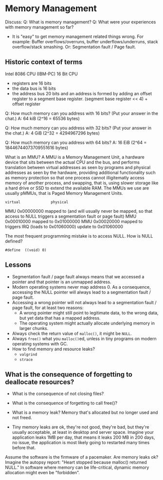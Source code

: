 # Memory Management

Discuss:
Q: What is memory management?
Q: What were your experiences with memory management so far?

- It is "easy" to get memory management related things wrong.
  For example: Buffer overflows/overruns, buffer underflows/underruns, stack overflow/stack smashing.
  Or: Segmentation fault / Page fault.

## Historic context of terms
Intel 8086 CPU (IBM-PC) 16 Bit CPU
- registers are 16 bits
- the data bus is 16 bits
- the address bus 20 bits and an address is formed by adding an offset register to a segment base register.
(segment base register << 4) + offset register

Q: How much memory can you address with 16 bits? (Put your answer in the chat.)
A: 64 kiB (2^16 = 65536 bytes)

Q: How much memory can you address with 32 bits? (Put your answer in the chat.)
A: 4 GiB (2^32 = 4294967296 bytes)

Q: How much memory can you address with 64 bits?
A: 16 EiB (2^64 = 18446744073709551616 bytes)

What is an MMU?
A MMU is a Memory Management Unit, a hardware device that sits between the actual CPU and the bus, and performs translation between virtual addresses as seen by programs and physical addresses as seen by the hardware, providing additional functionality such as memory protection so that one process cannot illigitematly access memory of another process, and swapping, that is, using slower storage like a hard drive or SSD to extend the available RAM.
The MMUs we use are usually pMMUs, that is Paged Memory Management Units.

    virtual              physical
MMU 0x00000000 mapped to <unmapped> (and will usually never be mapped, so that access to NULL triggers a segmentation fault or page fault)
MMU 0x00010000 mapped to 0x01000000
MMU 0x00020000 mapped to <unmapped> triggers IRQ (loads to 0x01060000) update to 0x01060000

The most frequent programming mistake is to access NULL.
How is NULL defined?
```
#define  ((void) 0)
```


## Lessons
- Segmentation fault / page fault always means that we accessed a pointer and that pointer is an unmapped address.
- Modern operating systems never map address 0.
  As a consequence, accessing the NULL pointer will always lead to a segmentation fault / page fault.
- Accessing a wrong pointer will not always lead to a segmentation fault / page fault, for at least two reasons:
  - A wrong pointer might still point to legitimate data, to the wrong data, but yet data that has a mapped address.
  - The operating system might actually allocate underlying memory in larger chunks.
- Always check the return value of `malloc()`, it might be `NULL`.
- Always `free()` what you `malloc()`ed, unless in tiny programs on modern operating systems with GC.
- How to find memory and resource leaks?
  - `valgrind`
  - `strace`

## What is the consequence of forgetting to deallocate resources?
- What is the consequence of not closing files?
- What is the consequence of forgetting to call free()?

- What is a memory leak?
  Memory that's allocated but no longer used and not freed.
- Tiny memory leaks are ok, they're not good, they're bad, but they're usually acceptable, at least in desktop and server space.
  Imagine your application leaks 1MB per day, that means it leaks 200 MB in 200 days, no issue, the application is most likely going to restarted many times before that.

Assume the software is the firmware of a pacemaker. Are memory leaks ok?
Imagine the autopsy report: "Heart stopped because malloc() returned NULL."
In software where memory can be life-critical, dynamic memory allocation might even be "forbidden".
